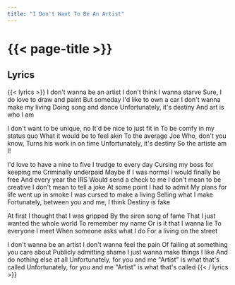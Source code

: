 ```yaml
---
title: "I Don't Want To Be An Artist"
---
```

# {{< page-title >}}

## Lyrics
{{< lyrics >}}
I don't wanna be an artist
I don't think I wanna starve
Sure, I do love to draw and paint 
But someday I'd like to own a car 
I don't wanna make my living 
Doing song and dance
Unfortunately, it's destiny 
And art is who I am 

I don't want to be unique, no 
It'd be nice to just fit in 
To be comfy in my status quo 
What it would be to feel akin 
To the average Joe
Who, don't you know, 
Turns his work in on time 
Unfortunately, it's destiny
So the artiste am I!

I'd love to have a nine to five
I trudge to every day 
Cursing my boss for keeping me 
Criminally underpaid 
Maybe if I was normal 
I would finally be free 
And every year the IRS 
Would send a check to me 
I don't mean to be creative
I don't mean to tell a joke
At some point I had to admit
My plans for life went up in smoke 
I was cursed to make a living 
Selling what I make 
Fortunately, between you and me, 
I think Destiny is fake 

At first I thought that I was gripped
By the siren song of fame
That I just wanted the whole world
To remember my name 
Or is it that I wanna lie
To everyone I meet 
When someone asks what I do 
For a living on the street

I don't wanna be an artist
I don't wanna feel the pain 
Of failing at something you care about 
Publicly admitting shame 
I just wanna make things I like 
And do nothing else at all 
Unfortunately, for you and me 
"Artist" is what that's called 
Unfortunately, for you and me 
"Artist" is what that's called 
{{< / lyrics >}}
